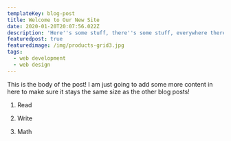 ```yaml
---
templateKey: blog-post
title: Welcome to Our New Site
date: 2020-01-20T20:07:56.022Z
description: 'Here''s some stuff, there''s some stuff, everywhere there''s stuff.'
featuredpost: true
featuredimage: /img/products-grid3.jpg
tags:
  - web development
  - web design
---
```

This is the body of the post! I am just going to add some more content in here to make sure it stays the same size as the other blog posts!

1. Read

2. Write

3. Math
